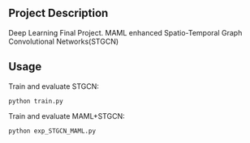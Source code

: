 ## Project Description

Deep Learning Final Project. MAML enhanced Spatio-Temporal Graph Convolutional Networks(STGCN)

## Usage

Train and evaluate STGCN: 
```
python train.py
```

Train and evaluate MAML+STGCN: 
```
python exp_STGCN_MAML.py
